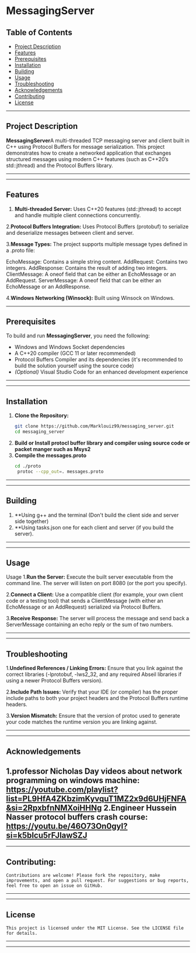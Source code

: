 # MessagingServer

## Table of Contents
- [Project Description](#project-description)
- [Features](#features)
- [Prerequisites](#prerequisites)
- [Installation](#installation)
- [Building](#building)
- [Usage](#usage)
- [Troubleshooting](#troubleshooting)
- [Acknowledgements](#acknowledgements)
- [Contributing](#contributing)
- [License](#license)

---

## Project Description
**MessagingServer**A multi-threaded TCP messaging server and client built in C++ using Protocol Buffers for message serialization. This project demonstrates how to create a networked application that exchanges structured messages using modern C++ features (such as C++20’s std::jthread) and the Protocol Buffers library.

---
---
## Features
1. **Multi-threaded Server:**
Uses C++20 features (std::jthread) to accept and handle multiple client connections concurrently.

2.**Protocol Buffers Integration:**
Uses Protocol Buffers (protobuf) to serialize and deserialize messages between client and server.

3.**Message Types:**
The project supports multiple message types defined in a .proto file:

EchoMessage: Contains a simple string content.
AddRequest: Contains two integers.
AddResponse: Contains the result of adding two integers.
ClientMessage: A oneof field that can be either an EchoMessage or an AddRequest.
ServerMessage: A oneof field that can be either an EchoMessage or an AddResponse.

4.**Windows Networking (Winsock):**
Built using Winsock on Windows.

---

## Prerequisites
To build and run **MessagingServer**, you need the following:
- Windows and Windows Socket dependencies
- A C++20 compiler (GCC 11 or later recommended)
- Protocol Buffers Compiler and its dependencies (it's recommended to build the solution yourself using the source code)
- *(Optional)* Visual Studio Code for an enhanced development experience

---

---

## Installation

1. **Clone the Repository:**
   ```bash
   git clone https://github.com/Marklouiz99/messaging_server.git
   cd messaging_server
   ```
2. **Build or Install protocl buffer library and compiler using source code or packet manger such as Msys2**
3. **Compile the messages.proto**
   ```bash
   cd ./proto
    protoc --cpp_out=. messages.proto
   ```
---
---
## Building
1. **Using g++ and the terminal (Don't build the client side and server side together)
2. **Using tasks.json one for each client and server (if you build the server).

---
---
## Usage
Usage
1.**Run the Server:**
Execute the built server executable from the command line. The server will listen on port 8080 (or the port you specify).

2.**Connect a Client:**
Use a compatible client (for example, your own client code or a testing tool) that sends a ClientMessage (with either an EchoMessage or an AddRequest) serialized via Protocol Buffers.

3.**Receive Response:**
The server will process the message and send back a ServerMessage containing an echo reply or the sum of two numbers.

---

---

## Troubleshooting
1.**Undefined References / Linking Errors:**
Ensure that you link against the correct libraries (-lprotobuf, -lws2_32, and any required Abseil libraries if using a newer Protocol Buffers version).

2.**Include Path Issues:**
Verify that your IDE (or compiler) has the proper include paths to both your project headers and the Protocol Buffers runtime headers.

3.**Version Mismatch:**
Ensure that the version of protoc used to generate your code matches the runtime version you are linking against.

---

---
## Acknowledgements
1.**professor Nicholas Day videos about network programming on windows machine:** 
https://youtube.com/playlist?list=PL9HfA4ZKbzimKyvquT1MZ2x9d6UHjFNFA&si=2RpxbfnNMXoiHHNg
2.**Engineer Hussein Nasser protocol buffers crash course:**
https://youtu.be/46O73On0gyI?si=k5bIcu5rFJlawSZJ
---

---
## Contributing:

```
Contributions are welcome! Please fork the repository, make improvements, and open a pull request. For suggestions or bug reports, feel free to open an issue on GitHub.
```
---

---
## License

```
This project is licensed under the MIT License. See the LICENSE file for details.
```
---

---

